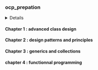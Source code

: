 ### ocp_prepation

<details>
For each chapter, notes will be found in readme related to this chapter
</details>

#### Chapter 1 : advanced class design

#### Chapter 2 : design patterns and principles

#### Chapter 3 : generics and collections

#### chapter 4 : functionnal programming


